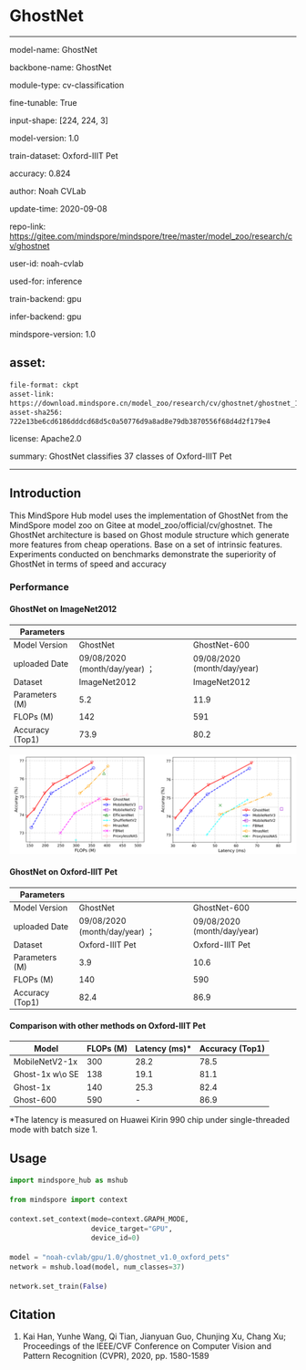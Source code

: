 # GhostNet

---

model-name: GhostNet

backbone-name: GhostNet

module-type: cv-classification

fine-tunable: True

input-shape: [224, 224, 3]

model-version: 1.0

train-dataset: Oxford-IIIT Pet

accuracy: 0.824


author: Noah CVLab

update-time: 2020-09-08

repo-link: https://gitee.com/mindspore/mindspore/tree/master/model_zoo/research/cv/ghostnet

user-id: noah-cvlab

used-for: inference

train-backend: gpu

infer-backend: gpu

mindspore-version: 1.0

asset:
  -
    file-format: ckpt
    asset-link: https://download.mindspore.cn/model_zoo/research/cv/ghostnet/ghostnet_1x_pets.ckpt
    asset-sha256: 722e13be6cd6186dddcd68d5c0a50776d9a8ad8e79db3870556f68d4d2f179e4

license: Apache2.0

summary: GhostNet classifies 37 classes of Oxford-IIIT Pet

---


## Introduction

This MindSpore Hub model uses the implementation of
GhostNet from the MindSpore model zoo on Gitee at
model_zoo/official/cv/ghostnet. The GhostNet architecture is based on
Ghost module structure which generate more features from cheap operations.
Base on a set of intrinsic features. Experiments conducted on benchmarks
demonstrate the superiority of GhostNet in terms of speed and accuracy


### Performance

#### GhostNet on ImageNet2012
| Parameters                 |                                        |   |
| -------------------------- | -------------------------------------- |---------------------------------- |
| Model Version              | GhostNet                                             |GhostNet-600|
| uploaded Date              | 09/08/2020 (month/day/year)  ；                        | 09/08/2020 (month/day/year) |
| Dataset                    | ImageNet2012                                                    | ImageNet2012|
| Parameters (M)             | 5.2                                                   | 11.9 |
| FLOPs (M) | 142 | 591 |
| Accuracy (Top1) | 73.9 |80.2   |
![flops_latency](../../static/images/ghostnet_static_img.png)
#### GhostNet on Oxford-IIIT Pet

| Parameters                 |                                        |   |
| -------------------------- | -------------------------------------- |---------------------------------- |
| Model Version              | GhostNet                                             |GhostNet-600|
| uploaded Date              | 09/08/2020 (month/day/year)  ；                        | 09/08/2020 (month/day/year) |
| Dataset                    | Oxford-IIIT Pet                                                   | Oxford-IIIT Pet|
| Parameters (M)             | 3.9                                                    | 10.6 |
| FLOPs (M) | 140 | 590 |
| Accuracy (Top1) |            82.4              |86.9   |

#### Comparison with other methods on Oxford-IIIT Pet

| Model           | FLOPs (M) | Latency (ms)* | Accuracy (Top1) |
| --------------- | --------- | ------------- | --------------- |
| MobileNetV2-1x  | 300       | 28.2          | 78.5            |
| Ghost-1x w\o SE | 138       | 19.1          | 81.1            |
| Ghost-1x        | 140       | 25.3          | 82.4            |
| Ghost-600       | 590       | -             | 86.9            |

*The latency is measured on Huawei Kirin 990 chip under single-threaded mode with batch size 1.

## Usage

```python
import mindspore_hub as mshub

from mindspore import context

context.set_context(mode=context.GRAPH_MODE,
                    device_target="GPU",
                    device_id=0)

model = "noah-cvlab/gpu/1.0/ghostnet_v1.0_oxford_pets"
network = mshub.load(model, num_classes=37)

network.set_train(False)
```

## Citation

1. Kai Han, Yunhe Wang, Qi Tian, Jianyuan Guo, Chunjing Xu, Chang Xu; Proceedings of the IEEE/CVF Conference on Computer Vision and Pattern Recognition (CVPR), 2020, pp. 1580-1589